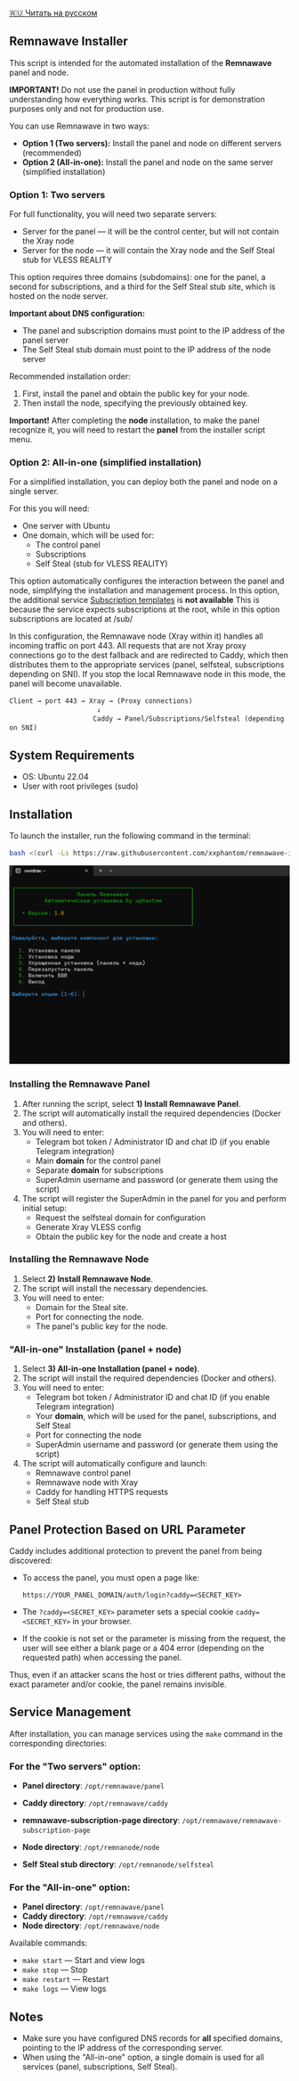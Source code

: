 [🇷🇺 Читать на русском](README.ru.md)

## Remnawave Installer

This script is intended for the automated installation of the **Remnawave** panel and node.

**IMPORTANT!** Do not use the panel in production without fully understanding how everything works. This script is for demonstration purposes only and not for production use.

You can use Remnawave in two ways:

- **Option 1 (Two servers):** Install the panel and node on different servers (recommended)
- **Option 2 (All-in-one):** Install the panel and node on the same server (simplified installation)

### Option 1: Two servers

For full functionality, you will need two separate servers:

- Server for the panel — it will be the control center, but will not contain the Xray node
- Server for the node — it will contain the Xray node and the Self Steal stub for VLESS REALITY

This option requires three domains (subdomains): one for the panel, a second for subscriptions, and a third for the Self Steal stub site, which is hosted on the node server.

**Important about DNS configuration:**

- The panel and subscription domains must point to the IP address of the panel server
- The Self Steal stub domain must point to the IP address of the node server

Recommended installation order:

1. First, install the panel and obtain the public key for your node.
2. Then install the node, specifying the previously obtained key.

**Important!** After completing the **node** installation, to make the panel recognize it, you will need to restart the **panel** from the installer script menu.

### Option 2: All-in-one (simplified installation)

For a simplified installation, you can deploy both the panel and node on a single server.

For this you will need:

- One server with Ubuntu
- One domain, which will be used for:
  - The control panel
  - Subscriptions
  - Self Steal (stub for VLESS REALITY)

This option automatically configures the interaction between the panel and node, simplifying the installation and management process.
In this option, the additional service [Subscription templates](https://remna.st/subscription-templating/installation) is **not available**
This is because the service expects subscriptions at the root, while in this option subscriptions are located at /sub/

In this configuration, the Remnawave node (Xray within it) handles all incoming traffic on port 443. All requests that are not Xray proxy connections go to the dest fallback and are redirected to Caddy, which then distributes them to the appropriate services (panel, selfsteal, subscriptions depending on SNI). If you stop the local Remnawave node in this mode, the panel will become unavailable.

```
Client → port 443 → Xray → (Proxy connections)
                      ↓
                     Caddy → Panel/Subscriptions/Selfsteal (depending on SNI)
```

## System Requirements

- OS: Ubuntu 22.04
- User with root privileges (sudo)

## Installation

To launch the installer, run the following command in the terminal:

```bash
bash <(curl -Ls https://raw.githubusercontent.com/xxphantom/remnawave-installer/refs/heads/main/dist/install_remnawave.sh)
```

<p align="center"><img src="./assets/menu.png" alt="Remnawave Installer Menu"></p>

### Installing the Remnawave Panel

1. After running the script, select **1) Install Remnawave Panel**.
2. The script will automatically install the required dependencies (Docker and others).
3. You will need to enter:
   - Telegram bot token / Administrator ID and chat ID (if you enable Telegram integration)
   - Main **domain** for the control panel
   - Separate **domain** for subscriptions
   - SuperAdmin username and password (or generate them using the script)
4. The script will register the SuperAdmin in the panel for you and perform initial setup:
   - Request the selfsteal domain for configuration
   - Generate Xray VLESS config
   - Obtain the public key for the node and create a host

### Installing the Remnawave Node

1. Select **2) Install Remnawave Node**.
2. The script will install the necessary dependencies.
3. You will need to enter:
   - Domain for the Steal site.
   - Port for connecting the node.
    - The panel's public key for the node.

### "All-in-one" Installation (panel + node)

1. Select **3) All-in-one Installation (panel + node)**.
2. The script will install the required dependencies (Docker and others).
3. You will need to enter:
   - Telegram bot token / Administrator ID and chat ID (if you enable Telegram integration)
   - Your **domain**, which will be used for the panel, subscriptions, and Self Steal
   - Port for connecting the node
   - SuperAdmin username and password (or generate them using the script)
4. The script will automatically configure and launch:
   - Remnawave control panel
   - Remnawave node with Xray
   - Caddy for handling HTTPS requests
   - Self Steal stub

## Panel Protection Based on URL Parameter

Caddy includes additional protection to prevent the panel from being discovered:

- To access the panel, you must open a page like:

  ```
  https://YOUR_PANEL_DOMAIN/auth/login?caddy=<SECRET_KEY>
  ```

- The `?caddy=<SECRET_KEY>` parameter sets a special cookie `caddy=<SECRET_KEY>` in your browser.
- If the cookie is not set or the parameter is missing from the request, the user will see either a blank page or a 404 error (depending on the requested path) when accessing the panel.

Thus, even if an attacker scans the host or tries different paths, without the exact parameter and/or cookie, the panel remains invisible.

## Service Management

After installation, you can manage services using the `make` command in the corresponding directories:

### For the "Two servers" option:

- **Panel directory**: `/opt/remnawave/panel`
- **Caddy directory**: `/opt/remnawave/caddy`
- **remnawave-subscription-page directory**: `/opt/remnawave/remnawave-subscription-page`

- **Node directory**: `/opt/remnanode/node`
- **Self Steal stub directory**: `/opt/remnanode/selfsteal`

### For the "All-in-one" option:

- **Panel directory**: `/opt/remnawave/panel`
- **Caddy directory**: `/opt/remnawave/caddy`
- **Node directory**: `/opt/remnawave/node`

Available commands:

- `make start` — Start and view logs
- `make stop` — Stop
- `make restart` — Restart
- `make logs` — View logs

## Notes

- Make sure you have configured DNS records for **all** specified domains, pointing to the IP address of the corresponding server.
- When using the "All-in-one" option, a single domain is used for all services (panel, subscriptions, Self Steal).